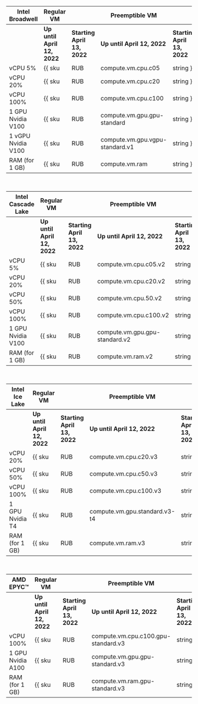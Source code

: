 | **Intel Broadwell** | Regular VM | | Preemptible VM | |
| --- | --- | --- | --- | --- |
| | **Up until April 12, 2022** | **Starting April 13, 2022** | **Up until April 12, 2022** | **Starting April 13, 2022** |
| vCPU 5% | {{ sku|RUB|compute.vm.cpu.c05|string }} | ₽0.31 | {{ sku|RUB|compute.vm.cpu.c05.preemptible|string }} | ₽0.19 |
| vCPU 20% | {{ sku|RUB|compute.vm.cpu.c20|string }} | ₽0.88 | {{ sku|RUB|compute.vm.cpu.c20.preemptible|string }} | ₽0.27 |
| vCPU 100% | {{ sku|RUB|compute.vm.cpu.c100|string }} | ₽1.12 | {{ sku|RUB|compute.vm.cpu.c100.preemptible|string }} | ₽0.34 |
| 1 GPU Nvidia V100 | {{ sku|RUB|compute.vm.gpu.gpu-standard|string }} | ₽249.52 | {{ sku|RUB|compute.vm.gpu.gpu-standard.preemptible|string }} | ₽62.40 |
| 1 vGPU Nvidia V100 | {{ sku|RUB|compute.vm.gpu.vgpu-standard.v1|string }} | ₽62.40 | {{ sku|RUB|compute.vm.gpu.vgpu-standard.v1.preemptible|string }} | ₽15.60 |
| RAM (for 1 GB) | {{ sku|RUB|compute.vm.ram|string }} | ₽0.39 | {{ sku|RUB|compute.vm.ram.preemptible|string }} | ₽0.12 |

<br>

| **Intel Cascade Lake** | Regular VM | | Preemptible VM | |
| --- | --- | --- | --- | --- |
| | **Up until April 12, 2022** | **Starting April 13, 2022** | **Up until April 12, 2022** | **Starting April 13, 2022** |
| vCPU 5% | {{ sku|RUB|compute.vm.cpu.c05.v2|string }} | ₽0.16 | {{ sku|RUB|compute.vm.cpu.c05.preemptible.v2|string }} | ₽0.10 |
| vCPU 20% | {{ sku|RUB|compute.vm.cpu.c20.v2|string }} | ₽0.49 | {{ sku|RUB|compute.vm.cpu.c20.preemptible.v2|string }} | ₽0.16 |
| vCPU 50% | {{ sku|RUB|compute.vm.cpu.50.v2|string }} | ₽0.72 | {{ sku|RUB|compute.vm.cpu.c50.preemptible.v2|string }} | ₽0.22 |
| vCPU 100% | {{ sku|RUB|compute.vm.cpu.c100.v2|string }} | ₽1.19 | {{ sku|RUB|compute.vm.cpu.c100.preemptible.v2|string }} | ₽0.32 |
| 1 GPU Nvidia V100 | {{ sku|RUB|compute.vm.gpu.gpu-standard.v2|string }} | ₽249.52 | {{ sku|RUB|compute.vm.gpu.gpu-standard.preemptible.v2|string }} | ₽62.40 |
| RAM (for 1 GB) | {{ sku|RUB|compute.vm.ram.v2|string }} | ₽0.31 | {{ sku|RUB|compute.vm.ram.preemptible.v2|string }} | ₽0.07 |

<br>

| **Intel Ice Lake** | Regular VM | | Preemptible VM | |
| --- | --- | --- | --- | --- |
| | **Up until April 12, 2022** | **Starting April 13, 2022** | **Up until April 12, 2022** | **Starting April 13, 2022** |
| vCPU 20% | {{ sku|RUB|compute.vm.cpu.c20.v3|string }} | ₽0.44 | {{ sku|RUB|compute.vm.cpu.c20.preemptible.v3|string }} | ₽0.14 |
| vCPU 50% | {{ sku|RUB|compute.vm.cpu.c50.v3|string }} | ₽0.64 | {{ sku|RUB|compute.vm.cpu.c50.preemptible.v3|string }} | ₽0.20 |
| vCPU 100% | {{ sku|RUB|compute.vm.cpu.c100.v3|string }} | ₽1.05 | {{ sku|RUB|compute.vm.cpu.c100.preemptible.v3|string }} | ₽0.29 |
| 1 GPU Nvidia T4 | {{ sku|RUB|compute.vm.gpu.standard.v3-t4|string }} | ₽64.00 | {{ sku|RUB|compute.vm.gpu.standard.v3-t4.preemptible|string }} | ₽16.00 |
| RAM (for 1 GB) | {{ sku|RUB|compute.vm.ram.v3|string }} | ₽0.28 | {{ sku|RUB|compute.vm.ram.preemptible.v3|string }} | ₽0.07 |

<br>

| **AMD EPYC™** | Regular VM | | Preemptible VM | |
| --- | --- | --- | --- | --- |
| | **Up until April 12, 2022** | **Starting April 13, 2022** | **Up until April 12, 2022** | **Starting April 13, 2022** |
| vCPU 100% | {{ sku|RUB|compute.vm.cpu.c100.gpu-standard.v3|string }} | ₽0.90 | {{ sku|RUB|compute.vm.cpu.c100.gpu-standard.preemptible.v3|string }} | ₽0.36 |
| 1 GPU Nvidia A100 | {{ sku|RUB|compute.vm.gpu.gpu-standard.v3|string }} | ₽371.70 | {{ sku|RUB|compute.vm.gpu.gpu-standard.preemptible.v3|string }} | ₽148.68 |
| RAM (for 1 GB) | {{ sku|RUB|compute.vm.ram.gpu-standard.v3|string }} | ₽0.28 | {{ sku|RUB|compute.vm.ram.gpu-standard.preemptible.v3|string }} | ₽0.11 |
